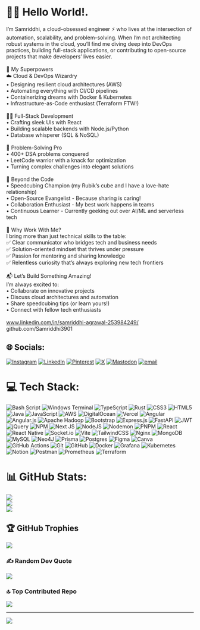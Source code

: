# 💫👋 Hello World!.
I’m Samriddhi, a cloud-obsessed engineer ⚡ who lives at the intersection of automation, scalability, and problem-solving. When I’m not architecting robust systems in the cloud, you’ll find me diving deep into DevOps practices, building full-stack applications, or contributing to open-source projects that make developers’ lives easier.<br><br>💪 My Superpowers<br>☁️ Cloud & DevOps Wizardry<br>• Designing resilient cloud architectures (AWS)<br>• Automating everything with CI/CD pipelines<br>• Containerizing dreams with Docker & Kubernetes<br>• Infrastructure-as-Code enthusiast (Terraform FTW!)<br><br>👩‍💻 Full-Stack Development<br>• Crafting sleek UIs with React<br>• Building scalable backends with Node.js/Python<br>• Database whisperer (SQL & NoSQL)<br><br>🧩 Problem-Solving Pro<br>• 400+ DSA problems conquered<br>• LeetCode warrior with a knack for optimization<br>• Turning complex challenges into elegant solutions<br><br>🚀 Beyond the Code<br>• Speedcubing Champion (my Rubik’s cube and I have a love-hate relationship)<br>• Open-Source Evangelist - Because sharing is caring!<br>• Collaboration Enthusiast - My best work happens in teams<br>• Continuous Learner - Currently geeking out over AI/ML and serverless tech<br><br>🌈 Why Work With Me?<br>I bring more than just technical skills to the table:<br>✅ Clear communicator who bridges tech and business needs<br>✅ Solution-oriented mindset that thrives under pressure<br>✅ Passion for mentoring and sharing knowledge<br>✅ Relentless curiosity that’s always exploring new tech frontiers<br><br>📬 Let’s Build Something Amazing!<br>I’m always excited to:<br>• Collaborate on innovative projects<br>• Discuss cloud architectures and automation<br>• Share speedcubing tips (or learn yours!)<br>• Connect with fellow tech enthusiasts<br><br>www.linkedin.com/in/samriddhi-agrawal-253984249/<br>github.com/Samriddhi3901


## 🌐 Socials:
[![Instagram](https://img.shields.io/badge/Instagram-%23E4405F.svg?logo=Instagram&logoColor=white)](https://instagram.com/samriddhi3901) [![LinkedIn](https://img.shields.io/badge/LinkedIn-%230077B5.svg?logo=linkedin&logoColor=white)](https://www.linkedin.com/in/samriddhi-agrawal-253984249/) [![Pinterest](https://img.shields.io/badge/Pinterest-%23E60023.svg?logo=Pinterest&logoColor=white)](https://in.pinterest.com/samriddhiagrawal168/) [![X](https://img.shields.io/badge/X-black.svg?logo=X&logoColor=white)](https://x.com/Samriddhi3901) [![Mastodon](https://img.shields.io/badge/-MASTODON-%232B90D9?logo=mastodon&logoColor=white)](https://mastodon.social/@SamriddhiAgrawal) [![email](https://img.shields.io/badge/Email-D14836?logo=gmail&logoColor=white)](mailto:samriddhi.agrawal168@gmail.com) 

# 💻 Tech Stack:
![Bash Script](https://img.shields.io/badge/bash_script-%23121011.svg?style=flat&logo=gnu-bash&logoColor=white) ![Windows Terminal](https://img.shields.io/badge/Windows%20Terminal-%234D4D4D.svg?style=flat&logo=windows-terminal&logoColor=white) ![TypeScript](https://img.shields.io/badge/typescript-%23007ACC.svg?style=flat&logo=typescript&logoColor=white) ![Rust](https://img.shields.io/badge/rust-%23000000.svg?style=flat&logo=rust&logoColor=white) ![CSS3](https://img.shields.io/badge/css3-%231572B6.svg?style=flat&logo=css3&logoColor=white) ![HTML5](https://img.shields.io/badge/html5-%23E34F26.svg?style=flat&logo=html5&logoColor=white) ![Java](https://img.shields.io/badge/java-%23ED8B00.svg?style=flat&logo=openjdk&logoColor=white) ![JavaScript](https://img.shields.io/badge/javascript-%23323330.svg?style=flat&logo=javascript&logoColor=%23F7DF1E) ![AWS](https://img.shields.io/badge/AWS-%23FF9900.svg?style=flat&logo=amazon-aws&logoColor=white) ![DigitalOcean](https://img.shields.io/badge/DigitalOcean-%230167ff.svg?style=flat&logo=digitalOcean&logoColor=white) ![Vercel](https://img.shields.io/badge/vercel-%23000000.svg?style=flat&logo=vercel&logoColor=white) ![Angular](https://img.shields.io/badge/angular-%23DD0031.svg?style=flat&logo=angular&logoColor=white) ![Angular.js](https://img.shields.io/badge/angular.js-%23E23237.svg?style=flat&logo=angularjs&logoColor=white) ![Apache Hadoop](https://img.shields.io/badge/Apache%20Hadoop-66CCFF?style=flat&logo=apachehadoop&logoColor=black) ![Bootstrap](https://img.shields.io/badge/bootstrap-%238511FA.svg?style=flat&logo=bootstrap&logoColor=white) ![Express.js](https://img.shields.io/badge/express.js-%23404d59.svg?style=flat&logo=express&logoColor=%2361DAFB) ![FastAPI](https://img.shields.io/badge/FastAPI-005571?style=flat&logo=fastapi) ![JWT](https://img.shields.io/badge/JWT-black?style=flat&logo=JSON%20web%20tokens) ![jQuery](https://img.shields.io/badge/jquery-%230769AD.svg?style=flat&logo=jquery&logoColor=white) ![NPM](https://img.shields.io/badge/NPM-%23CB3837.svg?style=flat&logo=npm&logoColor=white) ![Next JS](https://img.shields.io/badge/Next-black?style=flat&logo=next.js&logoColor=white) ![NodeJS](https://img.shields.io/badge/node.js-6DA55F?style=flat&logo=node.js&logoColor=white) ![Nodemon](https://img.shields.io/badge/NODEMON-%23323330.svg?style=flat&logo=nodemon&logoColor=%BBDEAD) ![PNPM](https://img.shields.io/badge/pnpm-%234a4a4a.svg?style=flat&logo=pnpm&logoColor=f69220) ![React](https://img.shields.io/badge/react-%2320232a.svg?style=flat&logo=react&logoColor=%2361DAFB) ![React Native](https://img.shields.io/badge/react_native-%2320232a.svg?style=flat&logo=react&logoColor=%2361DAFB) ![Socket.io](https://img.shields.io/badge/Socket.io-black?style=flat&logo=socket.io&badgeColor=010101) ![Vite](https://img.shields.io/badge/vite-%23646CFF.svg?style=flat&logo=vite&logoColor=white) ![TailwindCSS](https://img.shields.io/badge/tailwindcss-%2338B2AC.svg?style=flat&logo=tailwind-css&logoColor=white) ![Nginx](https://img.shields.io/badge/nginx-%23009639.svg?style=flat&logo=nginx&logoColor=white) ![MongoDB](https://img.shields.io/badge/MongoDB-%234ea94b.svg?style=flat&logo=mongodb&logoColor=white) ![MySQL](https://img.shields.io/badge/mysql-4479A1.svg?style=flat&logo=mysql&logoColor=white) ![Neo4J](https://img.shields.io/badge/Neo4j-008CC1?style=flat&logo=neo4j&logoColor=white) ![Prisma](https://img.shields.io/badge/Prisma-3982CE?style=flat&logo=Prisma&logoColor=white) ![Postgres](https://img.shields.io/badge/postgres-%23316192.svg?style=flat&logo=postgresql&logoColor=white) ![Figma](https://img.shields.io/badge/figma-%23F24E1E.svg?style=flat&logo=figma&logoColor=white) ![Canva](https://img.shields.io/badge/Canva-%2300C4CC.svg?style=flat&logo=Canva&logoColor=white) ![GitHub Actions](https://img.shields.io/badge/github%20actions-%232671E5.svg?style=flat&logo=githubactions&logoColor=white) ![Git](https://img.shields.io/badge/git-%23F05033.svg?style=flat&logo=git&logoColor=white) ![GitHub](https://img.shields.io/badge/github-%23121011.svg?style=flat&logo=github&logoColor=white) ![Docker](https://img.shields.io/badge/docker-%230db7ed.svg?style=flat&logo=docker&logoColor=white) ![Grafana](https://img.shields.io/badge/grafana-%23F46800.svg?style=flat&logo=grafana&logoColor=white) ![Kubernetes](https://img.shields.io/badge/kubernetes-%23326ce5.svg?style=flat&logo=kubernetes&logoColor=white) ![Notion](https://img.shields.io/badge/Notion-%23000000.svg?style=flat&logo=notion&logoColor=white) ![Postman](https://img.shields.io/badge/Postman-FF6C37?style=flat&logo=postman&logoColor=white) ![Prometheus](https://img.shields.io/badge/Prometheus-E6522C?style=flat&logo=Prometheus&logoColor=white) ![Terraform](https://img.shields.io/badge/terraform-%235835CC.svg?style=flat&logo=terraform&logoColor=white)
# 📊 GitHub Stats:
![](https://github-readme-stats.vercel.app/api?username=samriddhi3901&theme=neon&hide_border=false&include_all_commits=false&count_private=false)<br/>
![](https://nirzak-streak-stats.vercel.app/?user=samriddhi3901&theme=neon&hide_border=false)<br/>
![](https://github-readme-stats.vercel.app/api/top-langs/?username=samriddhi3901&theme=neon&hide_border=false&include_all_commits=false&count_private=false&layout=compact)

## 🏆 GitHub Trophies
![](https://github-profile-trophy.vercel.app/?username=samriddhi3901&theme=onedark&no-frame=false&no-bg=true&margin-w=4)

### ✍️ Random Dev Quote
![](https://quotes-github-readme.vercel.app/api?type=vetical&theme=tokyonight)

### 🔝 Top Contributed Repo
![](https://github-contributor-stats.vercel.app/api?username=samriddhi3901&limit=5&theme=dark&combine_all_yearly_contributions=true)

---
[![](https://visitcount.itsvg.in/api?id=samriddhi3901&icon=7&color=0)](https://visitcount.itsvg.in)

<!-- Proudly created with GPRM ( https://gprm.itsvg.in ) -->
